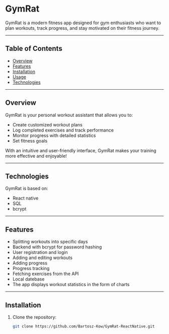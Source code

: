 # GymRat

GymRat is a modern fitness app designed for gym enthusiasts who want to plan workouts, track progress, and stay motivated on their fitness journey.

---

## Table of Contents

- [Overview](#overview)  
- [Features](#features)  
- [Installation](#installation)  
- [Usage](#usage)  
- [Technologies](#technologies)   

---

## Overview

GymRat is your personal workout assistant that allows you to:

- Create customized workout plans  
- Log completed exercises and track performance  
- Monitor progress with detailed statistics  
- Set fitness goals   

With an intuitive and user-friendly interface, GymRat makes your training more effective and enjoyable!

---

## Technologies

GymRat is based on:

- React native  
- SQL
- bcrypt


---

## Features

- Splitting workouts into specific days  
- Backend with bcrypt for password hashing  
- User registration and login  
- Adding and editing workouts  
- Adding progress  
- Progress tracking
- Fetching exercises from the API
- Local datebase
- The app displays workout statistics in the form of charts

---

## Installation

1. Clone the repository:  
   ```bash
   git clone https://github.com/Bartosz-Kow/GymRat-ReactNative.git
